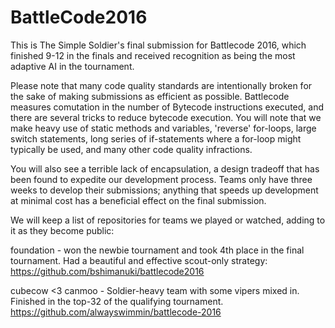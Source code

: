 # BattleCode2016

This is The Simple Soldier's final submission for Battlecode 2016, which finished 9-12 in the finals and received recognition as being the most adaptive AI in the tournament.

Please note that many code quality standards are intentionally broken for the sake of making submissions as efficient as possible. Battlecode measures comutation in the number of Bytecode instructions executed, and there are several tricks to reduce bytecode execution. You will note that we make heavy use of static methods and variables, 'reverse' for-loops, large switch statements, long series of if-statements where a for-loop might typically be used, and many other code quality infractions.

You will also see a terrible lack of encapsulation, a design tradeoff that has been found to expedite our development process. Teams only have three weeks to develop their submissions; anything that speeds up development at minimal cost has a beneficial effect on the final submission.

We will keep a list of repositories for teams we played or watched, adding to it as they become public:

foundation - won the newbie tournament and took 4th place in the final tournament. Had a beautiful and effective scout-only strategy:
https://github.com/bshimanuki/battlecode2016

cubecow <3 canmoo - Soldier-heavy team with some vipers mixed in. Finished in the top-32 of the qualifying tournament. 
https://github.com/alwayswimmin/battlecode-2016
